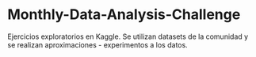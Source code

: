 # Monthly-Data-Analysis-Challenge

Ejercicios exploratorios en Kaggle. Se utilizan datasets de la comunidad y se realizan aproximaciones - experimentos a los datos.
